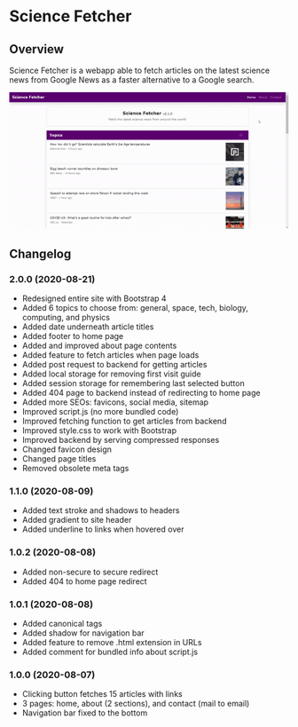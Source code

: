# Science Fetcher

## Overview
Science Fetcher is a webapp able to fetch articles on the latest science news from Google News as a faster alternative to a Google search.

![preview](./preview.gif)

## Changelog

### 2.0.0 (2020-08-21)
* Redesigned entire site with Bootstrap 4
* Added 6 topics to choose from: general, space, tech, biology, computing, and physics
* Added date underneath article titles
* Added footer to home page
* Added and improved about page contents
* Added feature to fetch articles when page loads
* Added post request to backend for getting articles
* Added local storage for removing first visit guide
* Added session storage for remembering last selected button
* Added 404 page to backend instead of redirecting to home page
* Added more SEOs: favicons, social media, sitemap
* Improved script.js (no more bundled code)
* Improved fetching function to get articles from backend
* Improved style.css to work with Bootstrap
* Improved backend by serving compressed responses
* Changed favicon design
* Changed page titles
* Removed obsolete meta tags

### 1.1.0 (2020-08-09)
* Added text stroke and shadows to headers
* Added gradient to site header
* Added underline to links when hovered over

### 1.0.2 (2020-08-08)
* Added non-secure to secure redirect
* Added 404 to home page redirect

### 1.0.1 (2020-08-08)
* Added canonical tags
* Added shadow for navigation bar
* Added feature to remove .html extension in URLs
* Added comment for bundled info about script.js

### 1.0.0 (2020-08-07)
* Clicking button fetches 15 articles with links
* 3 pages: home, about (2 sections), and contact (mail to email)
* Navigation bar fixed to the bottom
